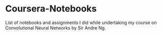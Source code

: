 # Coursera-Notebooks
List of notebooks and assignments I did while undertaking my course on Convolutional Neural Networks by Sir Andre Ng. 
